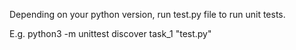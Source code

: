 Depending on your python version, run test.py file to run unit tests.

E.g. python3 -m unittest discover task_1 "test.py"